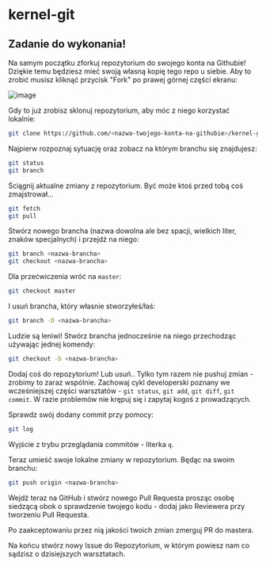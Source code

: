 # kernel-git

## Zadanie do wykonania!
Na samym początku zforkuj repozytorium do swojego konta na Githubie! Dziękie temu będziesz mieć swoją własną kopię tego repo u siebie.
Aby to zrobić musisz kliknąć przycisk "Fork" po prawej górnej części ekranu:

![image](https://user-images.githubusercontent.com/5701304/138130291-17e40ddf-b00d-4d1a-85c7-eda738e72057.png)

Gdy to już zrobisz sklonuj repozytorium, aby móc z niego korzystać lokalnie:
```bash
git clone https://github.com/<nazwa-twojego-konta-na-githubie>/kernel-git.git
```

Najpierw rozpoznaj sytuację oraz zobacz na którym branchu się znajdujesz:
```bash
git status
git branch
```

Ściągnij aktualne zmiany z repozytorium. Być może ktoś przed tobą coś zmajstrował...
```bash
git fetch
git pull
```

Stwórz nowego brancha (nazwa dowolna ale bez spacji, wielkich liter, znaków specjalnych) i przejdź na niego:
```bash
git branch <nazwa-brancha>
git checkout <nazwa-brancha>
```

Dla przećwiczenia wróć na `master`:
```bash
git checkout master
```

I usuń brancha, który własnie stworzyłeś/łaś:
```bash
git branch -D <nazwa-brancha>
```

Ludzie są leniwi! Stwórz brancha jednocześnie na niego przechodząc używając jednej komendy:
```bash
git checkout -b <nazwa-brancha>
```

Dodaj coś do repozytorium! Lub usuń.. Tylko tym razem nie pushuj zmian - zrobimy to zaraz wspólnie. Zachowaj cykl developerski poznany we wcześniejszej części warsztatów - `git status`, `git add`, `git diff`, `git commit`. W razie problemów nie krępuj się i zapytaj kogoś z prowadzących.

Sprawdz swój dodany commit przy pomocy:
```bash
git log
```
Wyjście z trybu przeglądania commitów - literka `q`.

Teraz umieść swoje lokalne zmiany w repozytorium. Będąc na swoim branchu:
```bash
git push origin <nazwa-brancha>
```

Wejdź teraz na GitHub i stwórz nowego Pull Requesta prosząc osobę siedzącą obok o sprawdzenie twojego kodu - dodaj jako Reviewera przy tworzeniu Pull Requesta.

Po zaakceptowaniu przez nią jakości twoich zmian zmerguj PR do mastera.

Na końcu stwórz nowy Issue do Repozytorium, w którym powiesz nam co sądzisz o dzisiejszych warsztatach.
